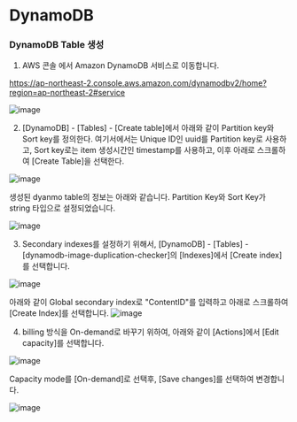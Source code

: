 # DynamoDB

### DynamoDB Table 생성

1) AWS 콘솔 에서 Amazon DynamoDB 서비스로 이동합니다.

https://ap-northeast-2.console.aws.amazon.com/dynamodbv2/home?region=ap-northeast-2#service

![image](https://user-images.githubusercontent.com/52392004/156774129-74f40bce-a28f-42ad-b27c-fad897c2ec9e.png)

2) [DynamoDB] - [Tables] - [Create table]에서 아래와 같이 Partition key와 Sort key를 정의한다. 여기서에서는 Unique ID인 uuid를 Partition key로 사용하고, Sort key로는 item 생성시간인 timestamp를 사용하고, 이후 아래로 스크롤하여 [Create Table]을 선택한다. 

![image](https://user-images.githubusercontent.com/52392004/156883544-9affd555-58a9-4fb6-bc42-1ab9a0331bfb.png)

생성된 dyanmo table의 정보는 아래와 같습니다. Partition Key와 Sort Key가 string 타입으로 설정되었습니다. 

![image](https://user-images.githubusercontent.com/52392004/156787695-1074062c-8b30-424b-9533-14c83592e027.png)

3) Secondary indexes를 설정하기 위해서, [DynamoDB] - [Tables] - [dynamodb-image-duplication-checker]의 [Indexes]에서 [Create index]를 선택합니다. 

![image](https://user-images.githubusercontent.com/52392004/156795261-3adf533f-7b4c-4d5f-994c-5143cebfc7a6.png)

아래와 같이 Global secondary index로 "ContentID"를 입력하고 아래로 스크롤하여 [Create Index]를 선택합니다. 
![image](https://user-images.githubusercontent.com/52392004/156796028-50ef2254-ea33-4759-9ba6-a7c243cd4246.png)


4) billing 방식을 On-demand로 바꾸기 위하여, 아래와 같이 [Actions]에서 [Edit capacity]를 선택합니다.

![image](https://user-images.githubusercontent.com/52392004/156797590-a2f4d225-8869-42e3-84bc-831f47b8159f.png)

Capacity mode를 [On-demand]로 선택후, [Save changes]를 선택하여 변경합니다. 

![image](https://user-images.githubusercontent.com/52392004/156798089-884a17bc-5cec-49c1-8649-5e8616083bc4.png)
